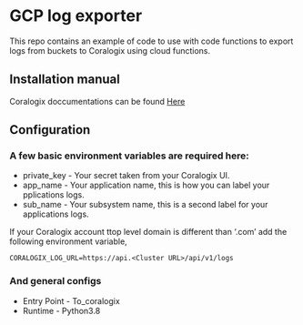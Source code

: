 # GCP log exporter

This repo contains an example of code to use with code functions to export logs from buckets to Coralogix using cloud functions.

## Installation manual
Coralogix doccumentations can be found [Here](https://coralogix.com/integrations/gcp-log-explorer/)

## Configuration
### A few basic environment variables are required here:
- private_key - Your secret taken from your Coralogix UI.
- app_name - Your application name, this is how you can label your pplications logs.
- sub_name - Your subsystem name, this is a second label for your applications logs.

If your Coralogix account ttop level domain is different than ‘.com’ add the following environment variable, 
```
CORALOGIX_LOG_URL=https://api.<Cluster URL>/api/v1/logs
```

### And general configs
- Entry Point - To_coralogix
- Runtime - Python3.8